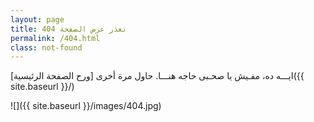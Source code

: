 ```yaml
---
layout: page
title: تعذر عرض الصفحة 404
permalink: /404.html
class: not-found
---
```


ايـــه ده، مفـيش يا صحـبى حاجه هنـــا. حاول مرة أخرى [ورح الصفحة الرئيسية]({{ site.baseurl }}/)

![]({{ site.baseurl }}/images/404.jpg)
